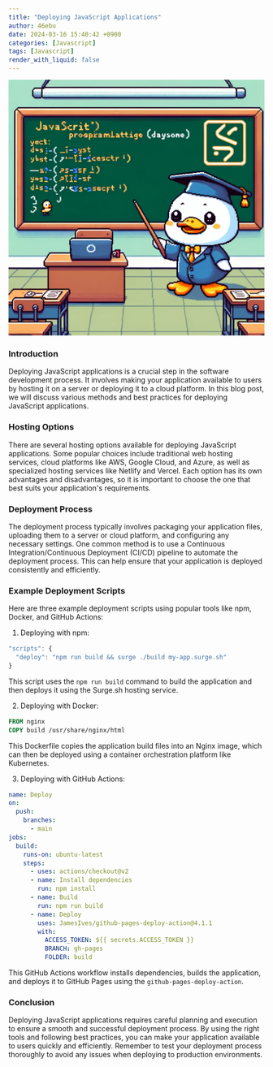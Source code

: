 ```yaml
---
title: "Deploying JavaScript Applications"
author: 46ebu
date: 2024-03-16 15:40:42 +0900
categories: [Javascript]
tags: [Javascript]
render_with_liquid: false
---
```


![Intro](/assets/img/post/javascript.png)
### Introduction
Deploying JavaScript applications is a crucial step in the software development process. It involves making your application available to users by hosting it on a server or deploying it to a cloud platform. In this blog post, we will discuss various methods and best practices for deploying JavaScript applications.

### Hosting Options
There are several hosting options available for deploying JavaScript applications. Some popular choices include traditional web hosting services, cloud platforms like AWS, Google Cloud, and Azure, as well as specialized hosting services like Netlify and Vercel. Each option has its own advantages and disadvantages, so it is important to choose the one that best suits your application's requirements.

### Deployment Process
The deployment process typically involves packaging your application files, uploading them to a server or cloud platform, and configuring any necessary settings. One common method is to use a Continuous Integration/Continuous Deployment (CI/CD) pipeline to automate the deployment process. This can help ensure that your application is deployed consistently and efficiently.

### Example Deployment Scripts
Here are three example deployment scripts using popular tools like npm, Docker, and GitHub Actions:

1. Deploying with npm: 
```javascript
"scripts": {
  "deploy": "npm run build && surge ./build my-app.surge.sh"
}
```
This script uses the `npm run build` command to build the application and then deploys it using the Surge.sh hosting service.

2. Deploying with Docker:
```Dockerfile
FROM nginx
COPY build /usr/share/nginx/html
```
This Dockerfile copies the application build files into an Nginx image, which can then be deployed using a container orchestration platform like Kubernetes.

3. Deploying with GitHub Actions:
```yaml
name: Deploy
on:
  push:
    branches:
      - main
jobs:
  build:
    runs-on: ubuntu-latest
    steps:
      - uses: actions/checkout@v2
      - name: Install dependencies
        run: npm install
      - name: Build
        run: npm run build
      - name: Deploy
        uses: JamesIves/github-pages-deploy-action@4.1.1
        with:
          ACCESS_TOKEN: ${{ secrets.ACCESS_TOKEN }}
          BRANCH: gh-pages
          FOLDER: build
```
This GitHub Actions workflow installs dependencies, builds the application, and deploys it to GitHub Pages using the `github-pages-deploy-action`.

### Conclusion
Deploying JavaScript applications requires careful planning and execution to ensure a smooth and successful deployment process. By using the right tools and following best practices, you can make your application available to users quickly and efficiently. Remember to test your deployment process thoroughly to avoid any issues when deploying to production environments.